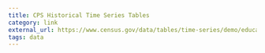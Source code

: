 ```yaml
---
title: CPS Historical Time Series Tables
category: link
external_url: https://www.census.gov/data/tables/time-series/demo/educational-attainment/cps-historical-time-series.html
tags: data
---
```

